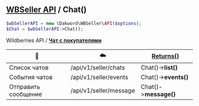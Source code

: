 ## [WBSeller API](docs/API.md) / Chat()

```php
$wbSellerAPI = new \Dakword\WBSeller\API($options);
$Chat = $wbSellerAPI->Chat();
```

Wildberries API / [**Чат с покупателями**](https://openapi.wb.ru/buyers-chat/api/ru/)

| :speech_balloon: | :cloud: | [Returns()](src/API/Endpoint/Chat.php) |
| ---------------- | ------- | ----------------------------------------- |
| Список чатов         | /api/v1/seller/chats    | Chat()->**list()**     |
| События чатов        | /api/v1/seller/events   | Chat()->**events()**   |
| Отправить сообщение  | /api/v1/seller/message  | Chat()->**message()**  |

